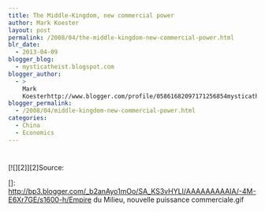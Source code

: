 ```yaml
---
title: The Middle-Kingdom, new commercial power
author: Mark Koester
layout: post
permalink: /2008/04/the-middle-kingdom-new-commercial-power.html
blr_date:
  - 2013-04-09
blogger_blog:
  - mysticatheist.blogspot.com
blogger_author:
  - >
    Mark
    Koesterhttp://www.blogger.com/profile/05861682097171256854mysticatheist@gmail.com
blogger_permalink:
  - /2008/04/middle-kingdom-new-commercial-power.html
categories:
  - China
  - Economics
---
```

# 

[![][2]][2]Source: 

 []: http://bp3.blogger.com/_b2anAyo1mOo/SA_KS3vHYLI/AAAAAAAAAIA/-4M-E6Xr7GE/s1600-h/Empire du Milieu, nouvelle puissance commerciale.gif